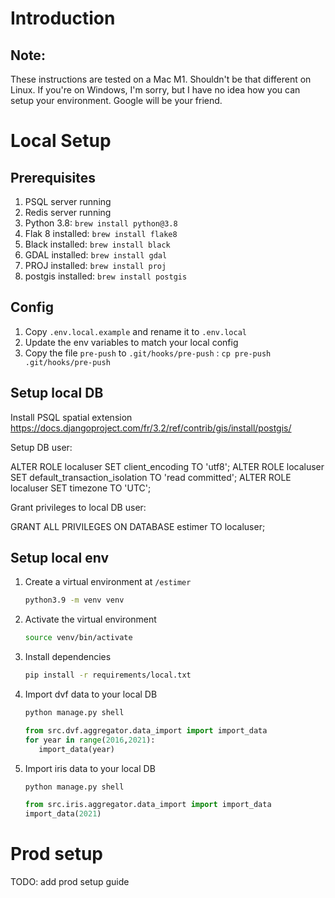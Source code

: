 # Introduction


## Note:
These instructions are tested on a Mac M1. Shouldn't be that different on Linux. If you're on Windows, I'm sorry, but I have no idea how you can setup your environment. Google will be your friend.

# Local Setup
## Prerequisites
1. PSQL server running
2. Redis server running
3. Python 3.8: `brew install python@3.8`
4. Flak 8 installed: `brew install flake8`
5. Black installed: `brew install black`
6. GDAL installed: `brew install gdal`
6. PROJ installed: `brew install proj`
6. postgis installed: `brew install postgis`

## Config
1. Copy `.env.local.example` and rename it to `.env.local`
2. Update the env variables to match your local config
3. Copy the file `pre-push` to `.git/hooks/pre-push` : `cp pre-push .git/hooks/pre-push`

## Setup local DB
Install PSQL spatial extension
https://docs.djangoproject.com/fr/3.2/ref/contrib/gis/install/postgis/

Setup DB user:

ALTER ROLE localuser SET client_encoding TO 'utf8';
ALTER ROLE localuser SET default_transaction_isolation TO 'read committed';
ALTER ROLE localuser SET timezone TO 'UTC';

Grant privileges to local DB user:

GRANT ALL PRIVILEGES ON DATABASE estimer TO localuser;

## Setup local env
1. Create a virtual environment
at `/estimer`
   ```bash
   python3.9 -m venv venv
   ```
2. Activate the virtual environment
   ```bash
   source venv/bin/activate
   ```
3. Install dependencies
    ```bash
   pip install -r requirements/local.txt
   ```
4. Import dvf data to your local DB
   ```bash
   python manage.py shell
   ```
   ```python
   from src.dvf.aggregator.data_import import import_data
   for year in range(2016,2021):
      import_data(year)
   ```
4. Import iris data to your local DB
   ```bash
   python manage.py shell
   ```
   ```python
   from src.iris.aggregator.data_import import import_data
   import_data(2021)
   ```


# Prod setup
TODO: add prod setup guide
